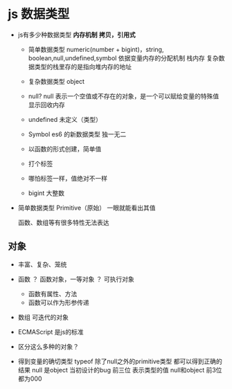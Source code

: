 # js 数据类型

- js有多少种数据类型
  **内存机制**
  **拷贝，引用式**




  - 简单数据类型
    numeric(number + bigint)，string, boolean,null,undefined,symbol
    依据变量内存的分配机制 栈内存  复杂数据类型的栈里存的是指向堆内存的地址

  - 复杂数据类型
     object 

   - null?
      null 表示一个空值或不存在的对象，是一个可以赋给变量的特殊值
      显示回收内存

   - undefined 未定义（类型）

    - Symbol es6 的新数据类型 独一无二
     - 以函数的形式创建，简单值
     - 打个标签
     - 哪怕标签一样，值绝对不一样
    - bigint 大整数
      

- 简单数据类型  Primitive（原始）
    一眼就能看出其值

    函数、数组等有很多特性无法表达

## 对象
  - 丰富、复杂、笼统
  - 函数 ？ 函数对象，一等对象 ？ 可执行对象
    - 函数有属性、方法
    - 函数可以作为形参传递
  - 数组 可迭代的对象

- ECMAScript 是js的标准
- 区分这么多种的对象？
- 得到变量的确切类型
  typeof 除了null之外的primitive类型 都可以得到正确的结果
  null 是object 当初设计的bug
  前三位 表示类型的值  null和object 前3位都为000

  




    
  